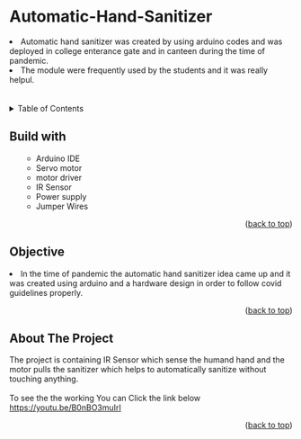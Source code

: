 # Automatic-Hand-Sanitizer
<li>Automatic hand sanitizer was created by using arduino codes and was deployed in college enterance gate and in canteen during the time of pandemic.</li>
  <li> The module were frequently used by the students and it was really helpul. </li>
<br>
  <br>

<!-- TABLE OF CONTENTS -->

<details>
  <summary>Table of Contents</summary>
  <ol>
    <ul>
       <li><a href="#built-with">Built With</a></li>
      <li><a href="#Objective">Objective</a></li>
      <li><a href="#about-the-project">About The Project</a></li>
      </ul>
  </ol>
</details>

<!-- Built with -->
## Build with
<ol>
    <ul>
      <li>Arduino IDE</li>
       <li>Servo motor</li>
      <li>motor driver </li>
      <li> IR Sensor </li>
       <li>Power supply</li>
      <li>Jumper Wires</li>
     <!-- <li><a href="https://www.javascript.com/">JavaScript</a></li> -->
      </ul>
  <p align="right">(<a href="#Radar-System">back to top</a>)</p>
  </ol>
  
## Objective
<li>In the time of pandemic the automatic hand sanitizer idea came up and it was created using arduino and a hardware design in order to follow covid guidelines properly. </li>
<p align="right">(<a href="#Radar-System ">back to top</a>)</p>


<!-- ABOUT THE PROJECT -->
## About The Project
The project is containing IR Sensor which sense the humand hand and the motor pulls the sanitizer which helps to automatically sanitize without touching anything.
<br>
<br>
To see the the working You can Click the link below
<br>
https://youtu.be/B0nBO3muIrI


<p align="right">(<a href="#Radar-System">back to top</a>)</p>





